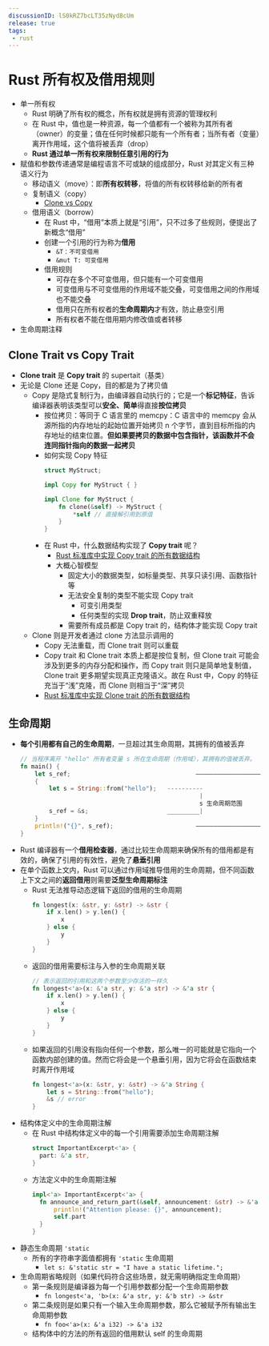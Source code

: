 ```yaml
---
discussionID: lS0kRZ7bcLT35zNyd8cUm
release: true
tags:
 - rust
---
```


# Rust 所有权及借用规则

- 单一所有权
  - Rust 明确了所有权的概念，所有权就是拥有资源的管理权利
  - 在 Rust 中，值也是一种资源，每一个值都有一个被称为其所有者（owner）的变量；值在任何时候都只能有一个所有者；当所有者（变量）离开作用域，这个值将被丢弃（drop）
  - **Rust 通过单一所有权来限制任意引用的行为**
- 赋值和参数传递通常是编程语言不可或缺的组成部分，Rust 对其定义有三种语义行为
  - 移动语义（move）：即**所有权转移**，将值的所有权转移给新的所有者
  - 复制语义（copy）
    - [Clone vs Copy](#clone-trait-vs-copy-trait)
  - 借用语义（borrow）
    - 在 Rust 中，“借用”本质上就是“引用”，只不过多了些规则，便提出了新概念“借用”
    - 创建一个引用的行为称为**借用**
      - `&T：不可变借用`
      - `&mut T: 可变借用`
    - 借用规则
      - 可存在多个不可变借用，但只能有一个可变借用
      - 可变借用与不可变借用的作用域不能交叠，可变借用之间的作用域也不能交叠
      - 借用只在所有权者的**生命周期内**才有效，防止悬空引用
      - 所有权者不能在借用期内修改值或者转移
- 生命周期注释

## Clone Trait vs Copy Trait

- **Clone trait** 是 **Copy trait** 的 supertait（基类）
- 无论是 Clone 还是 Copy，目的都是为了拷贝值
  - Copy 是隐式复制行为，由编译器自动执行的；它是一个**标记特征**，告诉编译器表明该类型可以**安全、简单**得直接**按位拷贝**
    - 按位拷贝：等同于 C 语言里的 memcpy：C 语言中的 memcpy 会从源所指的内存地址的起始位置开始拷贝 n 个字节，直到目标所指的内存地址的结束位置。**但如果要拷贝的数据中包含指针，该函数并不会连同指针指向的数据一起拷贝**
    - 如何实现 Copy 特征
      ```rust
      struct MyStruct;

      impl Copy for MyStruct { }

      impl Clone for MyStruct {
          fn clone(&self) -> MyStruct {
              *self // 直接解引用到原值
          }
      }
      ```
    - 在 Rust 中，什么数据结构实现了 **Copy trait** 呢？
      - [Rust 标准库中实现 Copy trait 的所有数据结构](https://doc.rust-lang.org/std/marker/trait.Copy.html)
      - 大概心智模型
        - 固定大小的数据类型，如标量类型、共享只读引用、函数指针等
        - 无法安全复制的类型不能实现 Copy trait
          - 可变引用类型
          - 任何类型的实现 **Drop trait**，防止双重释放
        - 需要所有成员都是 Copy trait 的，结构体才能实现 Copy trait
  - Clone 则是开发者通过 clone 方法显示调用的
    - Copy 无法重载，而 Clone trait 则可以重载
    - Copy trait 和 Clone trait 本质上都是按位复制，但 Clone trait 可能会涉及到更多的内存分配和操作，而 Copy trait 则只是简单地复制值，Clone trait 更多期望实现真正克隆语义。故在 Rust 中，Copy 的特征充当于“浅”克隆，而 Clone 则相当于“深”拷贝
    - [Rust 标准库中实现 Clone trait 的所有数据结构](https://doc.rust-lang.org/std/clone/trait.Clone.html)

## 生命周期

- **每个引用都有自己的生命周期**，一旦超过其生命周期，其拥有的值被丢弃
  ```rust
  // 当程序离开 "hello" 所有者变量 s 所在生命周期（作用域），其拥有的值被丢弃。
  fn main() {
      let s_ref;                                   ——————————————————————                      
      {                                                                 ｜
          let s = String::from("hello");   ----------                   ｜ 
                                                    |                   ｜
                                                    s 生命周期范围        s_ref 生命周期范围
          s_ref = &s;                      _________|                   ｜ 
      }                                                                 ｜ 
      println!("{}", s_ref);                       ——————————————————————
  }
  ```
- Rust 编译器有一个**借用检查器**，通过比较生命周期来确保所有的借用都是有效的，确保了引用的有效性，避免了**悬垂引用**
- 在单个函数上文内，Rust 可以通过作用域推导借用的生命周期，但不同函数上下文之间的**返回借用**则需要**泛型生命周期标注**
  - Rust 无法推导动态逻辑下返回的借用的生命周期
    ```rs
    fn longest(x: &str, y: &str) -> &str {
        if x.len() > y.len() {
            x
        } else {
            y
        }
    }
    ```
  - 返回的借用需要标注与入参的生命周期关联
    ```rs
    // 表示返回的引用和这两个参数至少存活的一样久
    fn longest<'a>(x: &'a str, y: &'a str) -> &'a str {
        if x.len() > y.len() {
            x
        } else {
            y
        }
    }
    ```
  - 如果返回的引用没有指向任何一个参数，那么唯一的可能就是它指向一个函数内部创建的值。然而它将会是一个悬垂引用，因为它将会在函数结束时离开作用域
    ```rs
    fn longest<'a>(x: &str, y: &str) -> &'a String {
        let s = String::from("hello");
        &s // error
    }
    ```
- 结构体定义中的生命周期注解
  - 在 Rust 中结构体定义中的每一个引用需要添加生命周期注解
    ```rs
    struct ImportantExcerpt<'a> {
      part: &'a str,
    }
    ```
  - 方法定义中的生命周期注解
    ```rs
    impl<'a> ImportantExcerpt<'a> {
      fn announce_and_return_part(&self, announcement: &str) -> &'a str {
          println!("Attention please: {}", announcement);
          self.part
      }
    }
    ```
- 静态生命周期 `'static`
  - 所有的字符串字面值都拥有 `'static` 生命周期
    - `let s: &'static str = "I have a static lifetime.";`
- 生命周期省略规则（如果代码符合这些场景，就无需明确指定生命周期）
  - 第一条规则是编译器为每一个引用参数都分配一个生命周期参数
    - `fn longest<'a, 'b>(x: &'a str, y: &'b str) -> &str`
  - 第二条规则是如果只有一个输入生命周期参数，那么它被赋予所有输出生命周期参数
    - `fn foo<'a>(x: &'a i32) -> &'a i32`
  - 结构体中的方法的所有返回的借用默认 self 的生命周期